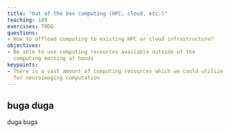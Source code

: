 ```yaml
---
title: "Out of the box computing (HPC, cloud, etc.)"
teaching: 180
exercises: TODO
questions:
- How to offload computing to existing HPC or cloud infrastructure?
objectives:
- Be able to use computing resources available outside of the
  computing maching at hands
keypoints:
- There is a vast amount of computing resources which we could utilize
  for neuroimaging computation
---
```


## buga duga

duga buga
